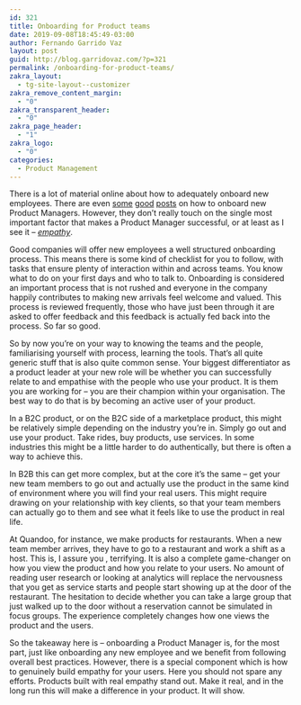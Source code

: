 ```yaml
---
id: 321
title: Onboarding for Product teams
date: 2019-09-08T18:45:49-03:00
author: Fernando Garrido Vaz
layout: post
guid: http://blog.garridovaz.com/?p=321
permalink: /onboarding-for-product-teams/
zakra_layout:
  - tg-site-layout--customizer
zakra_remove_content_margin:
  - "0"
zakra_transparent_header:
  - "0"
zakra_page_header:
  - "1"
zakra_logo:
  - "0"
categories:
  - Product Management
---
```

There is a lot of material online about how to adequately onboard new employees. There are even [some](https://www.productplan.com/onboarding-product-managers/) [good](https://www.intercom.com/blog/onboarding-a-product-manager-dos-and-donts-in-the-first-few-weeks/) [posts](https://blog.usejournal.com/how-to-onboard-product-managers-17918d57a6a1) on how to onboard new Product Managers. However, they don&#8217;t really touch on the single most important factor that makes a Product Manager successful, or at least as I see it &#8211; _[empathy](http://blog.garridovaz.com/playing-conkers-and-building-products/)_.

Good companies will offer new employees a well structured onboarding process. This means there is some kind of checklist for you to follow, with tasks that ensure plenty of interaction within and across teams. You know what to do on your first days and who to talk to. Onboarding is considered an important process that is not rushed and everyone in the company happily contributes to making new arrivals feel welcome and valued. This process is reviewed frequently, those who have just been through it are asked to offer feedback and this feedback is actually fed back into the process. So far so good.

So by now you&#8217;re on your way to knowing the teams and the people, familiarising yourself with process, learning the tools. That&#8217;s all quite generic stuff that is also quite common sense. Your biggest differentiator as a product leader at your new role will be whether you can successfully relate to and empathise with the people who use your product. It is them you are working for &#8211; you are their champion within your organisation. The best way to do that is by becoming an active user of your product.

In a B2C product, or on the B2C side of a marketplace product, this might be relatively simple depending on the industry you&#8217;re in. Simply go out and use your product. Take rides, buy products, use services. In some industries this might be a little harder to do authentically, but there is often a way to achieve this.

In B2B this can get more complex, but at the core it&#8217;s the same &#8211; get your new team members to go out and actually use the product in the same kind of environment where you will find your real users. This might require drawing on your relationship with key clients, so that your team members can actually go to them and see what it feels like to use the product in real life.

At Quandoo, for instance, we make products for restaurants. When a new team member arrives, they have to go to a restaurant and work a shift as a host. This is, I assure you , terrifying. It is also a complete game-changer on how you view the product and how you relate to your users. No amount of reading user research or looking at analytics will replace the nervousness that you get as service starts and people start showing up at the door of the restaurant. The hesitation to decide whether you can take a large group that just walked up to the door without a reservation cannot be simulated in focus groups. The experience completely changes how one views the product and the users.

So the takeaway here is &#8211; onboarding a Product Manager is, for the most part, just like onboarding any new employee and we benefit from following overall best practices. However, there is a special component which is how to genuinely build empathy for your users. Here you should not spare any efforts. Products built with real empathy stand out. Make it real, and in the long run this will make a difference in your product. It will show.